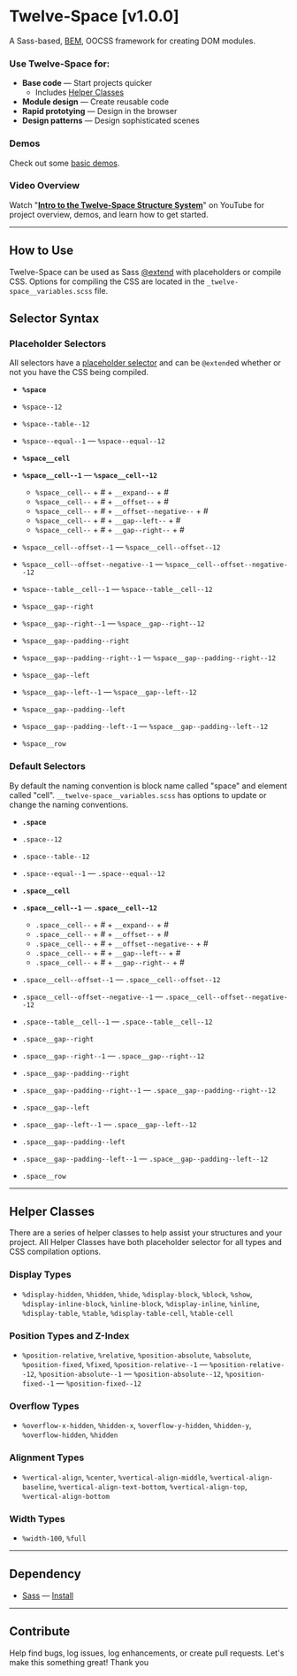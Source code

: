 Twelve-Space  [v1.0.0]
=====

A Sass-based, [BEM](http://bem.info), OOCSS framework for creating DOM modules.

### Use Twelve-Space for:
* **Base code** — Start projects quicker
  * Includes [Helper Classes](#helper-classes)
* **Module design** — Create reusable code 
* **Rapid prototying** —  Design in the browser
* **Design patterns** — Design sophisticated scenes


### Demos
Check out some [basic demos](http://kevinmack18.github.io/Twelve-Space).


### Video Overview
Watch "**[Intro to the Twelve-Space Structure System](https://www.youtube.com/watch?v=TOBS_xKrvGE)**" on YouTube for project overview, demos, and learn how to get started.

---

## How to Use

Twelve-Space can be used as Sass [@extend](http://sass-lang.com/documentation/file.SASS_REFERENCE.html#extend) with placeholders or compile CSS. Options for compiling the CSS are located in the `_twelve-space__variables.scss` file.


## Selector Syntax

### Placeholder Selectors
All selectors have a [placeholder selector](http://sass-lang.com/documentation/file.SASS_REFERENCE.html#placeholder_selectors_) and can be `@extend`ed whether or not you have the CSS being compiled.

* **`%space`**
 * `%space--12`
 * `%space--table--12`
 * `%space--equal--1` — `%space--equal--12`

* **`%space__cell`**
 * **`%space__cell--1`** — **`%space__cell--12`**
     * `%space__cell--` + # + `__expand--` + #
     * `%space__cell--` + # + `__offset--` + #
     * `%space__cell--` + # + `__offset--negative--` + #
     * `%space__cell--` + # + `__gap--left--` + #
     * `%space__cell--` + # + `__gap--right--` + #
 * `%space__cell--offset--1` — `%space__cell--offset--12`
 * `%space__cell--offset--negative--1` — `%space__cell--offset--negative--12`
 * `%space--table__cell--1` — `%space--table__cell--12`

* `%space__gap--right`
 * `%space__gap--right--1` — `%space__gap--right--12`
* `%space__gap--padding--right`
 * `%space__gap--padding--right--1` — `%space__gap--padding--right--12`

* `%space__gap--left`
 * `%space__gap--left--1` — `%space__gap--left--12`
* `%space__gap--padding--left`
 * `%space__gap--padding--left--1` — `%space__gap--padding--left--12`

* `%space__row`
 
### Default Selectors
By default the naming convention is block name called "space" and element called "cell". `__twelve-space__variables.scss` has options to update or change the naming conventions.

* **`.space`**
 * `.space--12`
 * `.space--table--12`
 * `.space--equal--1` — `.space--equal--12`

* **`.space__cell`**
 * **`.space__cell--1`** — **`.space__cell--12`**
     * `.space__cell--` + # + `__expand--` + #
     * `.space__cell--` + # + `__offset--` + #
     * `.space__cell--` + # + `__offset--negative--` + #
     * `.space__cell--` + # + `__gap--left--` + #
     * `.space__cell--` + # + `__gap--right--` + #
 * `.space__cell--offset--1` — `.space__cell--offset--12`
 * `.space__cell--offset--negative--1` — `.space__cell--offset--negative--12`
 * `.space--table__cell--1` — `.space--table__cell--12`

* `.space__gap--right`
 * `.space__gap--right--1` — `.space__gap--right--12`
* `.space__gap--padding--right`
 * `.space__gap--padding--right--1` — `.space__gap--padding--right--12`

* `.space__gap--left`
 * `.space__gap--left--1` — `.space__gap--left--12`
* `.space__gap--padding--left`
 * `.space__gap--padding--left--1` — `.space__gap--padding--left--12`

* `.space__row`

---

## <a name="helper-classes"></a>Helper Classes

There are a series of helper classes to help assist your structures and your project. All Helper Classes have both placeholder selector for all types and CSS compilation options.

### Display Types
* `%display-hidden`, `%hidden`, `%hide`, `%display-block`, `%block`, `%show`, `%display-inline-block`, `%inline-block`, `%display-inline`, `%inline`, `%display-table`, `%table`, `%display-table-cell`, `%table-cell `


### Position Types and Z-Index
* `%position-relative`, `%relative`, `%position-absolute`, `%absolute`, `%position-fixed`, `%fixed`, `%position-relative--1` — `%position-relative--12`, `%position-absolute--1` — `%position-absolute--12`, `%position-fixed--1` — `%position-fixed--12`

### Overflow Types
* `%overflow-x-hidden`, `%hidden-x`, `%overflow-y-hidden`, `%hidden-y`, `%overflow-hidden`, `%hidden`

### Alignment Types
* `%vertical-align`, `%center`, `%vertical-align-middle`, `%vertical-align-baseline`, `%vertical-align-text-bottom`, `%vertical-align-top`, `%vertical-align-bottom`
 
### Width Types
* `%width-100`, `%full`

---

## Dependency

* [Sass](http://sass-lang.com/) — [Install](http://sass-lang.com/install)

---


## Contribute

Help find bugs, log issues, log enhancements, or create pull requests. Let's make this something great! Thank you
